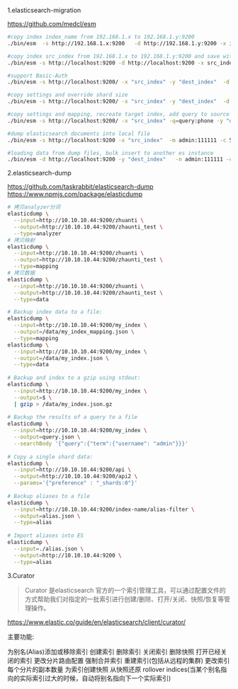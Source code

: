 
1.elasticsearch-migration

https://github.com/medcl/esm

```bash
#copy index index_name from 192.168.1.x to 192.168.1.y:9200
./bin/esm  -s http://192.168.1.x:9200   -d http://192.168.1.y:9200 -x index_name  -w=5 -b=10 -c 10000

#copy index src_index from 192.168.1.x to 192.168.1.y:9200 and save with dest_index
./bin/esm -s http://localhost:9200 -d http://localhost:9200 -x src_index -y dest_index -w=5 -b=100

#support Basic-Auth
./bin/esm -s http://localhost:9200/ -x "src_index" -y "dest_index"  -d http://localhost:9201 -n admin:111111

#copy settings and override shard size
./bin/esm -s http://localhost:9200/ -x "src_index" -y "dest_index"  -d http://localhost:9201 -m admin:111111 -c 10000 --shards=50  --copy_settings 

#copy settings and mapping, recreate target index, add query to source fetch, refresh after migration
./bin/esm -s http://localhost:9200/ -x "src_index" -q=query:phone -y "dest_index"  -d http://localhost:9201  -c 10000 --shards=5  --copy_settings --copy_mapping --force  --refresh

#dump elasticsearch documents into local file
./bin/esm -s http://localhost:9200 -x "src_index"  -m admin:111111 -c 5000 -b -q=query:mixer  --refresh -o=dump.bin 

#loading data from dump files, bulk insert to another es instance
./bin/esm -d http://localhost:9200 -y "dest_index"   -n admin:111111 -c 5000 -b 5 --refresh -i=dump.bin
```

2.elasticsearch-dump

https://github.com/taskrabbit/elasticsearch-dump
https://www.npmjs.com/package/elasticdump


```bash
# 拷贝analyzer分词
elasticdump \
  --input=http://10.10.10.44:9200/zhuanti \
  --output=http://10.10.10.44:9200/zhaunti_test \
  --type=analyzer
# 拷贝映射
elasticdump \
  --input=http://10.10.10.44:9200/zhuanti \
  --output=http://10.10.10.44:9200/zhaunti_test \
  --type=mapping
# 拷贝数据
elasticdump \
  --input=http://10.10.10.44:9200/zhuanti \
  --output=http://10.10.10.44:9200/zhaunti_test \
  --type=data

# Backup index data to a file: 
elasticdump \
  --input=http://10.10.10.44:9200/my_index \
  --output=/data/my_index_mapping.json \
  --type=mapping
elasticdump \
  --input=http://10.10.10.44:9200/my_index \
  --output=/data/my_index.json \
  --type=data
 
# Backup and index to a gzip using stdout: 
elasticdump \
  --input=http://10.10.10.44:9200/my_index \
  --output=$ \
  | gzip > /data/my_index.json.gz
 
# Backup the results of a query to a file 
elasticdump \
  --input=http://10.10.10.44:9200/my_index \
  --output=query.json \
  --searchBody '{"query":{"term":{"username": "admin"}}}'
 
# Copy a single shard data: 
elasticdump \
  --input=http://10.10.10.44:9200/api \
  --output=http://10.10.10.44:9200/api2 \
  --params='{"preference" : "_shards:0"}'
 
# Backup aliases to a file 
elasticdump \
  --input=http://10.10.10.44:9200/index-name/alias-filter \
  --output=alias.json \
  --type=alias
 
# Import aliases into ES 
elasticdump \
  --input=./alias.json \
  --output=http://10.10.10.44:9200 \
  --type=alias

```

3.Curator

> Curator 是elasticsearch 官方的一个索引管理工具，可以通过配置文件的方式帮助我们对指定的一批索引进行创建/删除、打开/关闭、快照/恢复等管理操作。

https://www.elastic.co/guide/en/elasticsearch/client/curator/

主要功能:

为别名(Alias)添加或移除索引
创建索引
删除索引
关闭索引
删除快照
打开已经关闭的索引
更改分片路由配置
强制合并索引
重建索引(包括从远程的集群)
更改索引每个分片的副本数量
为索引创建快照
从快照还原
rollover indices(当某个别名指向的实际索引过大的时候，自动将别名指向下一个实际索引)







